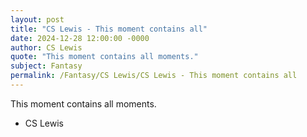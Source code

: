 ```yaml
---
layout: post
title: "CS Lewis - This moment contains all"
date: 2024-12-28 12:00:00 -0000
author: CS Lewis
quote: "This moment contains all moments."
subject: Fantasy
permalink: /Fantasy/CS Lewis/CS Lewis - This moment contains all
---
```


This moment contains all moments.

- CS Lewis
